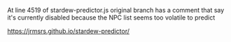 At line 4519 of stardew-predictor.js original branch has a comment that say it's currently disabled because the NPC list seems too volatile to predict

https://jrmsrs.github.io/stardew-predictor/
